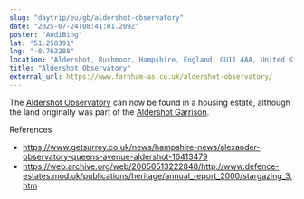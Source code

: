 ```yaml
---
slug: "daytrip/eu/gb/aldershot-observatory"
date: "2025-07-24T08:41:01.209Z"
poster: "AndiBing"
lat: "51.258391"
lng: "-0.762288"
location: "Aldershot, Rushmoor, Hampshire, England, GU11 4AA, United Kingdom"
title: "Aldershot Observatory"
external_url: https://www.farnham-as.co.uk/aldershot-observatory/
---
```

The [Aldershot Observatory](https://en.wikipedia.org/wiki/Aldershot_Observatory) can now be found in a housing estate, although the land originally was part of the [Aldershot Garrison](https://en.wikipedia.org/wiki/Aldershot_Garrison).

References
- https://www.getsurrey.co.uk/news/hampshire-news/alexander-observatory-queens-avenue-aldershot-16413479
- https://web.archive.org/web/20050513222848/http://www.defence-estates.mod.uk/publications/heritage/annual_report_2000/stargazing_3.htm
